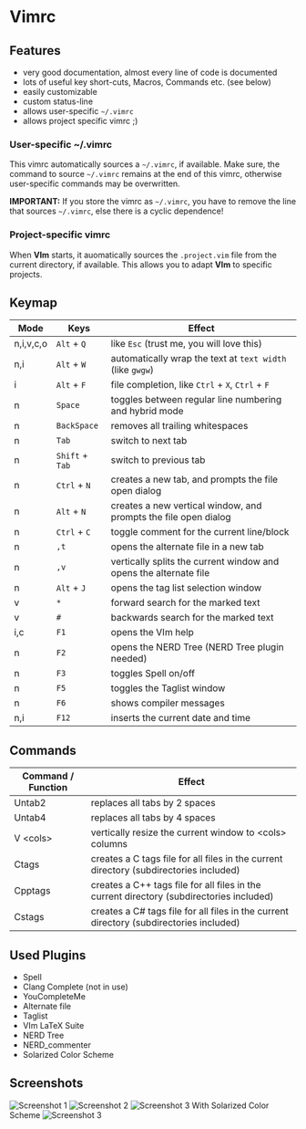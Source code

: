 Vimrc
=====

Features
--------

* very good documentation, almost every line of code is documented
* lots of useful key short-cuts, Macros, Commands etc. (see below)
* easily customizable
* custom status-line
* allows user-specific `~/.vimrc`
* allows project specific vimrc ;)


### User-specific ~/.vimrc

This vimrc automatically sources a `~/.vimrc`, if available.
Make sure, the command to source `~/.vimrc` remains at the end of this vimrc,
otherwise user-specific commands may be overwritten.

**IMPORTANT:** If you store the vimrc as `~/.vimrc`, you have to remove the line
that sources `~/.vimrc`, else there is a cyclic dependence!


### Project-specific vimrc

When **VIm** starts, it auomatically sources the `.project.vim` file from the
current directory, if available.  This allows you to adapt **VIm** to specific
projects.


Keymap
------

| Mode            | Keys              | Effect                                                                    |
|-----------------|-------------------|---------------------------------------------------------------------------|
| n,i,v,c,o       | `Alt` + `Q`       | like `Esc` (trust me, you will love this)                                 |
| n,i             | `Alt` + `W`       | automatically wrap the text at `text width` (like `gwgw`)                 |
| i               | `Alt` + `F`       | file completion, like `Ctrl` + `X`, `Ctrl` + `F`                          |
| n               | `Space`           | toggles between regular line numbering and hybrid mode                    |
| n               | `BackSpace`       | removes all trailing whitespaces                                          |
| n               | `Tab`             | switch to next tab                                                        |
| n               | `Shift` + `Tab`   | switch to previous tab                                                    |
| n               | `Ctrl` + `N`      | creates a new tab, and prompts the file open dialog                       |
| n               | `Alt` + `N`       | creates a new vertical window, and prompts the file open dialog           |
| n               | `Ctrl` + `C`      | toggle comment for the current line/block                                 |
| n               | `,t`              | opens the alternate file in a new tab                                     |
| n               | `,v`              | vertically splits the current window and opens the alternate file         |
| n               | `Alt` + `J`       | opens the tag list selection window                                       |
| v               | `*`               | forward search for the marked text                                        |
| v               | `#`               | backwards search for the marked text                                      |
| i,c             | `F1`              | opens the VIm help                                                        |
| n               | `F2`              | opens the NERD Tree (NERD Tree plugin needed)                             |
| n               | `F3`              | toggles Spell on/off                                                      |
| n               | `F5`              | toggles the Taglist window                                                |
| n               | `F6`              | shows compiler messages                                                   |
| n,i             | `F12`             | inserts the current date and time                                         |


Commands
--------

| Command / Function               | Effect                                                     |
|----------------------------------|------------------------------------------------------------|
| Untab2                           | replaces all tabs by 2 spaces                              |
| Untab4                           | replaces all tabs by 4 spaces                              |
| V \<cols\>                       | vertically resize the current window to \<cols\> columns   |
| Ctags                            | creates a C    tags file for all files in the current directory (subdirectories included) |
| Cpptags                          | creates a C++  tags file for all files in the current directory (subdirectories included) |
| Cstags                           | creates a C#   tags file for all files in the current directory (subdirectories included) |


Used Plugins
------------

* Spell
* Clang Complete (not in use)
* YouCompleteMe
* Alternate file
* Taglist
* VIm LaTeX Suite
* NERD Tree
* NERD_commenter
* Solarized Color Scheme


Screenshots
-----------

![Screenshot 1](https://raw.githubusercontent.com/ImmanuelHaffner/vimrc/master/screenshots/1.png "Screenshot 1")
![Screenshot 2](https://raw.githubusercontent.com/ImmanuelHaffner/vimrc/master/screenshots/2.png "Screenshot 2")
![Screenshot 3](https://raw.githubusercontent.com/ImmanuelHaffner/vimrc/master/screenshots/3.png "Screenshot 3")
With Solarized Color Scheme
![Screenshot 3](https://raw.githubusercontent.com/ImmanuelHaffner/vimrc/master/screenshots/4.png "Screenshot 3")
